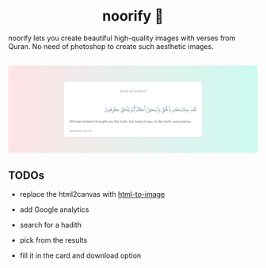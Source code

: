 <h1 align='center'>noorify 🌙</h1>
<p>noorify lets you create beautiful high-quality images with verses from Quran. No need of photoshop to create such aesthetic images.</p>

<img src='public/noorify.png' style='margin-top: 1rem;'/>

## TODOs

- replace the html2canvas with <a href='https://github.com/bubkoo/html-to-image'>html-to-image</a>
- add Google analytics

- search for a hadith
- pick from the results
- fill it in the card and download option
